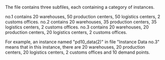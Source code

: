 The file contains three subfiles, each containing a category of instances. 

no.1 contains 20 warehouses, 50 production centers, 50 logistics centers, 2 customs offices. no.2 contains 20 warehouses, 35 production centers, 35 logistics centers, 2 customs offices. no.3 contains 20 warehouses, 20 production centers, 20 logistics centers, 2 customs offices.

For example, an instance named "pd10_data(2)" in file "Instance Data no.3" means that in this instance, there are 20 warehouses, 20 production centers, 20 logistics centers, 2 customs offices and 10 demand points.

